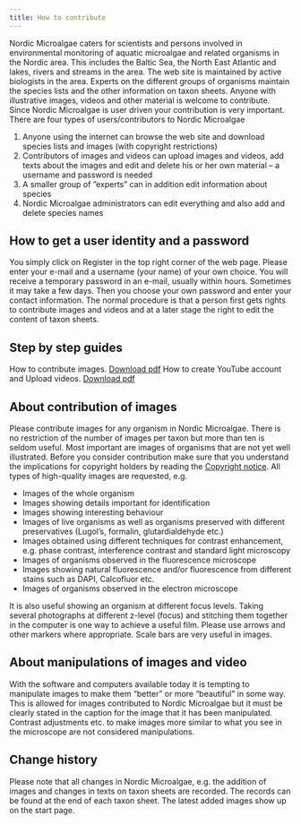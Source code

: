 ```yaml
---
title: How to contribute
---
```


Nordic Microalgae caters for scientists and persons involved in environmental monitoring of aquatic microalgae and related organisms in the Nordic area. This includes the Baltic Sea, the North East Atlantic and lakes, rivers and streams in the area. The web site is maintained by active biologists in the area. Experts on the different groups of organisms maintain the species lists and the other information on taxon sheets. Anyone with illustrative images, videos and other material is welcome to contribute. Since Nordic Microalgae is user driven your contribution is very important. There are four types of users/contributors to Nordic Microalgae

1. Anyone using the internet can browse the web site and download species lists and images (with copyright restrictions)
2. Contributors of images and videos can upload images and videos, add texts about the images and edit and delete his or her own material – a username and password is needed
3. A smaller group of ”experts” can in addition edit information about species
4. Nordic Microalgae administrators can edit everything and also add and delete species names

## How to get a user identity and a password

You simply click on Register in the top right corner of the web page. Please enter your e-mail and a username (your name) of your own choice. You will receive a temporary password in an e-mail, usually within hours. Sometimes it may take a few days. Then you choose your own password and enter your contact information. The normal procedure is that a person first gets rights to contribute images and videos and at a later stage the right to edit the content of taxon sheets.

## Step by step guides

How to contribute images. [Download pdf](http://downloads.nordicmicroalgae.org/nordic_microalgae_guide_for_contriburs.pdf)
How to create YouTube account and Upload videos. [Download pdf](http://downloads.nordicmicroalgae.org/CreateYouTubeaccount&UploadVideo.pdf)

## About contribution of images

Please contribute images for any organism in Nordic Microalgae. There is no restriction of the number of images per taxon but more than ten is seldom useful. Most important are images of organisms that are not yet well illustrated. Before you consider contribution make sure that you understand the implications for copyright holders by reading the [Copyright notice](/copyright-notice). All types of high-quality images are requested, e.g.

* Images of the whole organism
* Images showing details important for identification
* Images showing interesting behaviour
* Images of live organisms as well as organisms preserved with different preservatives (Lugol’s, formalin, glutardialdehyde etc.)
* Images obtained using different techniques for contrast enhancement, e.g. phase contrast, interference contrast and standard light microscopy
* Images of organisms observed in the fluorescence microscope
* Images showing natural fluorescence and/or fluorescence from different stains such as DAPI, Calcofluor etc.
* Images of organisms observed in the electron microscope

It is also useful showing an organism at different focus levels. Taking several photographs at different z-level (focus) and stitching them together in the computer is one way to achieve a useful film. Please use arrows and other markers where appropriate. Scale bars are very useful in images.

## About manipulations of images and video

With the software and computers available today it is tempting to manipulate images to make them “better” or more “beautiful” in some way. This is allowed for images contributed to Nordic Microalgae but it must be clearly stated in the caption for the image that it has been manipulated. Contrast adjustments etc. to make images more similar to what you see in the microscope are not considered manipulations.

## Change history

Please note that all changes in Nordic Microalgae, e.g. the addition of images and changes in texts on taxon sheets are recorded. The records can be found at the end of each taxon sheet. The latest added images show up on the start page.
